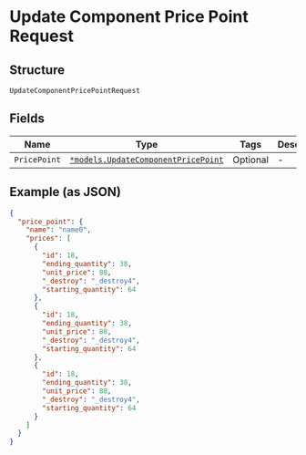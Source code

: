 
# Update Component Price Point Request

## Structure

`UpdateComponentPricePointRequest`

## Fields

| Name | Type | Tags | Description |
|  --- | --- | --- | --- |
| `PricePoint` | [`*models.UpdateComponentPricePoint`](update-component-price-point.md) | Optional | - |

## Example (as JSON)

```json
{
  "price_point": {
    "name": "name0",
    "prices": [
      {
        "id": 18,
        "ending_quantity": 38,
        "unit_price": 88,
        "_destroy": "_destroy4",
        "starting_quantity": 64
      },
      {
        "id": 18,
        "ending_quantity": 38,
        "unit_price": 88,
        "_destroy": "_destroy4",
        "starting_quantity": 64
      },
      {
        "id": 18,
        "ending_quantity": 38,
        "unit_price": 88,
        "_destroy": "_destroy4",
        "starting_quantity": 64
      }
    ]
  }
}
```

